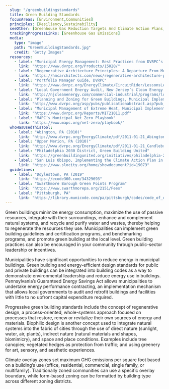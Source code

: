```yaml
---
  slug: "/greenbuildingstandards"
  title: Green Building Standards
  focusAreas: [Environment,Communities]
  principles: [Resiliency,Sustainability]
  seeOther: [Greenhouse Gas Reduction Targets And Climate Action Plans,Alternative Energy Ordinance]
  trackingProgressLinks: [Greenhouse Gas Emissions]
  media: 
    type: "image"
    path: "GreenBuildingStandards.jpg"
    credit: "Getty Images"
  resources: 
    - label: "Municipal Energy Management: Best Practices from DVRPC’s Direct Technical Assistance Program, DVRPC"
      link: "https://www.dvrpc.org/Products/15020/"
    - label: "Regenerative Architecture Principles: A Departure From Modern Sustainable Design"
      link: "https://hmcarchitects.com/news/regenerative-architecture-principles-a-departure-from-modern-sustainable-design-2019-04-12/#:~:text=The%20widespread%20use%20of%20green,by%20prioritizing%20regenerative%20design%20principles."
    - label: "Portfolio Manager Guide, DVRPC"
      link: "https://www.dvrpc.org/EnergyClimate/CircuitRider/LessonsLearned/pdf/PortfolioManager.pdf"
    - label: "Local Government Energy Audit, New Jersey’s Clean Energy Program"
      link: "http://njcleanenergy.com/commercial-industrial/programs/local-government-energy-audit/local-government-energy-audit"
    - label: "Planning and Zoning for Green Buildings, Municipal Implementation Tool #017, DVRPC"
      link: "http://www.dvrpc.org/asp/pubs/publicationabstract.asp?pub_id=MIT017"
    - label: "Municipal Management of Extreme Heat, Municipal Implementation Tool #33, DVRPC"
      link: "https://www.dvrpc.org/Reports/MIT21011.pdf"
    - label: "MAPC’s Municipal Net Zero Playbook"
      link: "https://www.mapc.org/net-zero/playbook/"
  whoHasUsedThisTool: 
    - label: "Abington, PA (2010)"
      link: "http://www.dvrpc.org/EnergyClimate/pdf/2011-01-21_Abington_Free_Library.pdf"
    - label: "Upper Merion, PA (2010)"
      link: "http://www.dvrpc.org/EnergyClimate/pdf/2011-01-21_Candlebrook_Elementary.pdf"
    - label: "Philadelphia 2030 District, Green Building United"
      link: "https://greenbuildingunited.org/initiatives/philadelphia-2030-district"
    - label: "San Luis Obispo, Implementing the Climate Action Plan in the Zoning Regulations (2018)"
      link: "https://www.slocity.org/home/showdocument?id=19073"
  guidelines: 
    - label: "Doylestown, PA (2019"
      link: "https://ecode360.com/34329693"
    - label: "Swarthmore Borough Green Points Program"
      link: "https://www.swarthmorepa.org/2151/Fees"
    - label: "Pittsburgh, PA"
      link: "https://library.municode.com/pa/pittsburgh/codes/code_of_ordinances?nodeId=PIZOCO_TITNINEZOCO_ARTVIDEST_CH915ENPEST_915.08SUDECINEFA"
---
```


Green buildings minimize energy consumption, maximize the use of passive resources, integrate with their surroundings, enhance and complement natural systems, and recycle and purify water and wastes, thereby helping to regenerate the resources they use. Municipalities can implement green building guidelines and certification programs, and benchmarking programs, and promote green building at the local level. Green building practices can also be encouraged in your community through public-sector leadership or incentives.

Municipalities have significant opportunities to reduce energy in municipal buildings. Green building and energy-efficient design standards for public and private buildings can be integrated into building codes as a way to demonstrate environmental leadership and reduce energy use in buildings. Pennsylvania’s Guaranteed Energy Savings Act allows municipalities to undertake energy performance contracting, an implementation mechanism that allows local governments to audit and retrofit buildings and facilities with little to no upfront capital expenditure required.

Progressive green building standards include the concept of regenerative design, a process-oriented, whole-systems approach focused on processes that restore, renew or revitalize their own sources of energy and materials. Biophilic design is another concept used to integrate natural systems into the fabric of cities through the use of direct nature (sunlight, water, air, plants), indirect nature (natural materials and shapes, biomimicry), and space and place conditions. Examples include tree canopies; vegetated hedges as protection from traffic; and using greenery for art, sensory, and aesthetic experiences.

Climate overlay zones set maximum GHG emissions per square foot based on a building’s use (office, residential, commercial, single family, or multifamily). Traditionally zoned communities can use a specific overlay boundary, while form-based zoning can be formatted by building type across different zoning districts.
